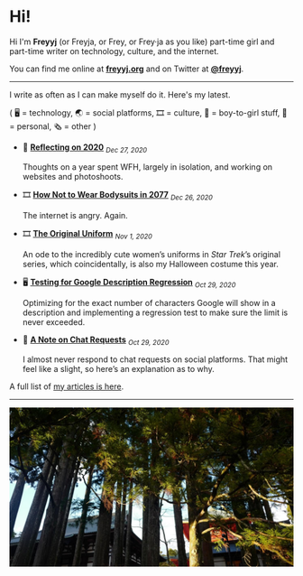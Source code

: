 # Hi!

Hi I'm **Freyyj** (or Freyja, or Frey, or Frey·ja as you like) part-time girl and part-time writer on technology, culture, and the internet.

You can find me online at [**freyyj.org**](https://freyyj.org) and on Twitter at [**@freyyj**](https://twitter.com/freyyj).

---

I write as often as I can make myself do it. Here's my latest.

( 🖥️ = technology, 🌏 = social platforms, 🎞️ = culture, 💄 = boy-to-girl stuff, 📓 = personal, 🗞️ = other )

* 📓  [**Reflecting on 2020**](https://freyyj.org/2020-reflecting) <sub><em>Dec 27, 2020</em></sub>

    Thoughts on a year spent WFH, largely in isolation, and working on websites and photoshoots.

* 🎞️  [**How Not to Wear Bodysuits in 2077**](https://freyyj.org/2077) <sub><em>Dec 26, 2020</em></sub>

    The internet is angry. Again.

* 🎞️  [**The Original Uniform**](https://freyyj.org/star-trek-uniform) <sub><em>Nov 1, 2020</em></sub>

    An ode to the incredibly cute women&rsquo;s uniforms in <em>Star Trek</em>&rsquo;s original series, which coincidentally, is also my Halloween costume this year.

* 🖥️  [**Testing for Google Description Regression**](https://freyyj.org/google-description-regression) <sub><em>Oct 29, 2020</em></sub>

    Optimizing for the exact number of characters Google will show in a description and implementing a regression test to make sure the limit is never exceeded.

* 📓  [**A Note on Chat Requests**](https://freyyj.org/chat-requests) <sub><em>Oct 29, 2020</em></sub>

    I almost never respond to chat requests on social platforms. That might feel like a slight, so here&rsquo;s an explanation as to why.

A full list of [my articles is here](https://freyyj.org/articles).

---

![A lush Japanese landscape. Can you guess where this is?](./banner_16x9_1200.jpg)
